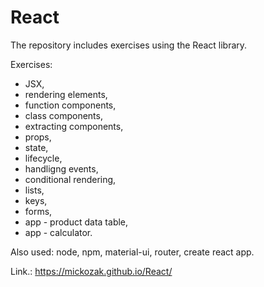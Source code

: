 # React

The repository includes exercises using the React library.

Exercises:

- JSX,
- rendering elements,
- function components,
- class components,
- extracting components,
- props,
- state,
- lifecycle,
- handligng events,
- conditional rendering,
- lists,
- keys,
- forms,
- app - product data table,
- app - calculator.

Also used: node, npm, material-ui, router, create react app.

Link.: https://mickozak.github.io/React/
